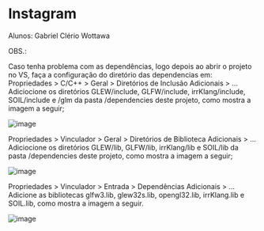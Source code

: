 # Instagram

Alunos: Gabriel Clério Wottawa

OBS.:

Caso tenha problema com as dependências, logo depois ao abrir o projeto no VS, faça a configuração do diretório das dependencias em:
Propriedades > C/C++ > Geral > Diretórios de Inclusão Adicionais > ... Adiciocione os diretórios GLEW/include, GLFW/include, irrKlang/include, SOIL/include e /glm da   pasta /dependencies deste projeto, como mostra a imagem a seguir;

![image](https://user-images.githubusercontent.com/56985063/137815948-9e756cca-e031-4c78-9dcc-0c3033e817c4.png)

Propriedades > Vinculador > Geral > Diretórios de Biblioteca Adicionais > ... Adiciocione os diretórios GLEW/lib, GLFW/lib, irrKlang/lib e SOIL/lib da pasta /dependencies deste projeto, como mostra a imagem a seguir;

![image](https://user-images.githubusercontent.com/56985063/137816043-0b762679-746c-4d48-86d0-6de995b4e680.png)

Propriedades > Vinculador > Entrada > Dependências Adicionais > ... Adicione as bibliotecas glfw3.lib, glew32s.lib, opengl32.lib, irrKlang.lib e SOIL.lib, como mostra a imagem a seguir.

![image](https://user-images.githubusercontent.com/56985063/137816090-50ff047e-f2b1-47fd-9cbb-c59c5bb59c4f.png)
